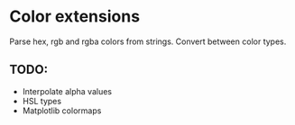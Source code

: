 # Color extensions

Parse hex, rgb and rgba colors from strings.
Convert between color types.

## TODO: 
* Interpolate alpha values
* HSL types
* Matplotlib colormaps